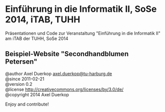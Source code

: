 # Einführung in die Informatik II, SoSe 2014, iTAB, TUHH

Präsentationen und Code zur Veranstaltung "Einführung in die Informatik II" am iTAB der TUHH, SoSe 2014

## Beispiel-Website "Secondhandblumen Petersen"

@author Axel Duerkop <axel.duerkop@tu-harburg.de>  
@since 2011-02-21  
@version 0.2  
@license http://creativecommons.org/licenses/by/3.0/de/  
@copyright 2014 Axel Duerkop  

Enjoy and contribute!

